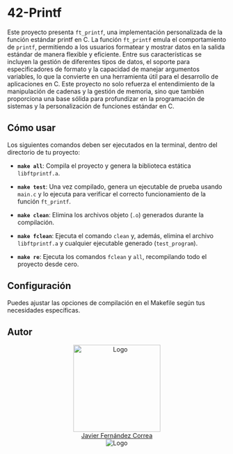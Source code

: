 # 42-Printf

Este proyecto presenta `ft_printf`, una implementación personalizada de la función estándar printf en C. La función `ft_printf` emula el comportamiento de `printf`, permitiendo a los usuarios formatear y mostrar datos en la salida estándar de manera flexible y eficiente. Entre sus características se incluyen la gestión de diferentes tipos de datos, el soporte para especificadores de formato y la capacidad de manejar argumentos variables, lo que la convierte en una herramienta útil para el desarrollo de aplicaciones en C. Este proyecto no solo refuerza el entendimiento de la manipulación de cadenas y la gestión de memoria, sino que también proporciona una base sólida para profundizar en la programación de sistemas y la personalización de funciones estándar en C.

## Cómo usar

Los siguientes comandos deben ser ejecutados en la terminal, dentro del directorio de tu proyecto:

- **`make all`**: Compila el proyecto y genera la biblioteca estática `libftprintf.a`.

- **`make test`**: Una vez compilado, genera un ejecutable de prueba usando `main.c` y
  lo ejecuta para verificar el correcto funcionamiento de la función `ft_printf`.

- **`make clean`**: Elimina los archivos objeto (`.o`) generados durante la compilación.
  
- **`make fclean`**: Ejecuta el comando `clean` y, además, elimina el archivo `libftprintf.a` y cualquier ejecutable generado (`test_program`).

- **`make re`**: Ejecuta los comandos `fclean` y `all`, recompilando todo el proyecto desde cero.

## Configuración

Puedes ajustar las opciones de compilación en el Makefile según tus necesidades específicas. 

## Autor

<div align="center">
  <img src="https://avatars.githubusercontent.com/u/102600920?v=4" alt="Logo" width="200"/>
  <br/> 
  <a href="https://github.com/jfercode">Javier Fernández Correa</a>
</div>
<div align="center">
  <img src="https://encrypted-tbn0.gstatic.com/images?q=tbn:ANd9GcTVInHuUPtp3uiEuvF0aYAkFBUzpnr65b2CDA&s" alt="Logo"/>
</div>
